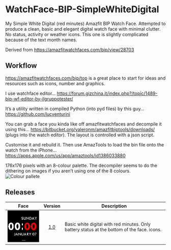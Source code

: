 # WatchFace-BIP-SimpleWhiteDigital
My Simple White Digital (red minutes) Amazfit BIP Watch Face.  Attempted to produce a clean, basic and elegant digital watch face with minimal clutter. No status, activity or weather icons.  This one is slightly complicated because of the text month names.

Derived from https://amazfitwatchfaces.com/bip/view/28703

## Workflow

https://amazfitwatchfaces.com/bip/top is a great place to start for ideas and resources such as icons, number and graphics.

I use watchface editor…
https://forum.gizchina.it/index.php?/topic/1489-bip-wf-editor-by-ilgruppotester/

It’s a utility written in compiled Python (into pyd files) by this guy…
https://github.com/lucventurini

You can grab a face you kinda like off amazfitwatchfaces and decompile it using this…
https://bitbucket.org/valeronm/amazfitbiptools/downloads/  (plugs into the watch editor).  The layout is controlled with a json script.

Customise it and rebuild it.  Then use AmazTools to load the bin file onto the watch from the iPhone…
https://apps.apple.com/us/app/amaztools/id1386033880

176x176 pixels with an 8-colour palette. The decompiler seems to do the dithering on images if you aren’t using one of the 8 colours. ![Colour pallete](https://github.com/threadz/WatchFace-BIP-RoundDial/blob/master/Resources/AmazfitBIPColourPallette.jpg )

## Releases

|                                                                             Face                                                                            | Version | Description                                                                                                                                                                  |
|:-----------------------------------------------------------------------------------------------------------------------------------------------------------:|:-------:|------------------------------------------------------------------------------------------------------------------------------------------------------------------------------|
| ![Watchface ](https://github.com/threadz/WatchFace-BIP-SimpleWhiteDigital/blob/master/Releases/SimpleWhiteDigital_24h_packed_animated_V1.0.gif ) |   [1.0](https://github.com/threadz/WatchFace-BIP-RoundDial/blob/master/Releases/SimpleWhiteDigital_24h_packed_V1.0.bin)   | Basic white digital with red minutes. Only battery status at the bottom of the face. icons.                                                                                                                |

  
